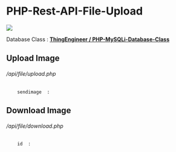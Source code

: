 # PHP-Rest-API-File-Upload

<img src="https://i.hizliresim.com/nm0str5.png" />


Database Class : **[ ThingEngineer / PHP-MySQLi-Database-Class](https://github.com/ThingEngineer/PHP-MySQLi-Database-Class)**  



## Upload Image
###### /api/file/upload.php
```
    sendimage  : 
```


## Download Image
###### /api/file/download.php
```
    id  : 
```

